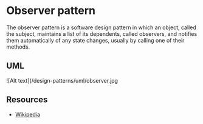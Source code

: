 # Observer pattern

The observer pattern is a software design pattern in which an object, called the subject, maintains a list of its dependents, called observers, and notifies them automatically of any state changes, usually by calling one of their methods.

## UML

![Alt text](/design-patterns/uml/observer.jpg

## Resources

- [Wikipedia](http://en.wikipedia.org/wiki/Observer_pattern)
